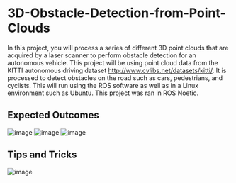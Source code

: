 # 3D-Obstacle-Detection-from-Point-Clouds
In this project, you will process a series of different 3D point clouds that are acquired by a laser scanner to perform obstacle detection for an autonomous vehicle. This project will be using point cloud data from the KITTI autonomous driving dataset http://www.cvlibs.net/datasets/kitti/. It is processed to detect obstacles on the road such as cars, pedestrians, and cyclists. This will run using the ROS software as well as in a Linux environment such as Ubuntu. This project was ran in ROS Noetic.

## Expected Outcomes
![image](https://user-images.githubusercontent.com/74651145/156616440-6a37d32d-f494-45f0-9ef5-7388d901ece6.png)
![image](https://user-images.githubusercontent.com/74651145/156616580-fbbda371-9c93-451c-92c3-7b02ae8abd7e.png)
![image](https://user-images.githubusercontent.com/74651145/156616653-c65e351f-cd5b-4c8d-a600-5f5ec91e5438.png)

## Tips and Tricks
![image](https://user-images.githubusercontent.com/74651145/156616779-abe1a30c-cbf7-4dd2-9510-e15ef0dc222c.png)
